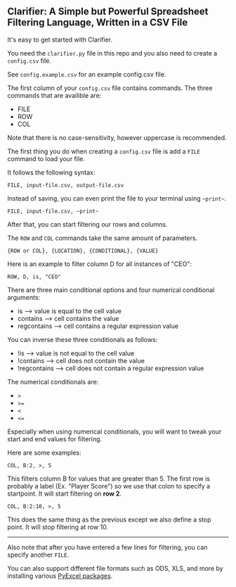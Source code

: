 Clarifier: A Simple but Powerful Spreadsheet Filtering Language, Written in a CSV File
---

It's easy to get started with Clarifier.

You need the `clarifier.py` file in this repo and you also need to create a `config.csv` file.

See `config.example.csv` for an example config.csv file.

The first column of your `config.csv` file contains commands. The three commands that are availible are:

- FILE
- ROW
- COL

Note that there is no case-sensitivity, however uppercase is recommended.

The first thing you do when creating a `config.csv` file is add a `FILE` command to load your file.

It follows the following syntax:

```
FILE, input-file.csv, output-file.csv
```

Instead of saving, you can even print the file to your terminal using `~print~`.

```
FILE, input-file.csv, ~print~
```

After that, you can start filtering our rows and columns.

The `ROW` and `COL` commands take the same amount of parameters.

```
{ROW or COL}, {LOCATION}, {CONDITIONAL}, {VALUE}
```

Here is an example to filter column D for all instances of "CEO":

```
ROW, D, is, "CEO"
```

There are three main conditional options and four numerical conditional arguments:

- is --> value is equal to the cell value
- contains --> cell contains the value
- regcontains --> cell contains a regular expression value

You can inverse these three conditionals as follows:

- !is --> value is not equal to the cell value
- !contains --> cell does not contain the value
- !regcontains --> cell does not contain a regular expression value

The numerical conditionals are:

- `>`
- `>=`
- `<`
- `<=`

Especially when using numerical conditionals, you will want to tweak your start and end values for filtering.

Here are some examples:

```
COL, B:2, >, 5
```

This filters column B for values that are greater than 5. The first row is probably a label (Ex. "Player Score") so we use that colon to specify a startpoint. It will start filtering on **row 2**.

```
COL, B:2:10, >, 5
```

This does the same thing as the previous except we also define a stop point. It will stop filtering at row 10.


---

Also note that after you have entered a few lines for filtering, you can specify another `FILE`.

You can also support different file formats such as ODS, XLS, and more by installing various [PyExcel packages](http://docs.pyexcel.org/en/latest/).
